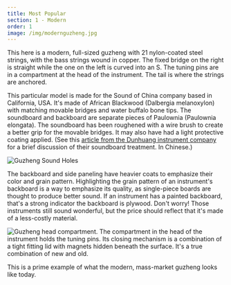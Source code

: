 ```yaml
---
title: Most Popular
section: 1 - Modern
order: 1
image: /img/modernguzheng.jpg
---
```

This here is a modern, full-sized guzheng with 21 nylon-coated steel strings, with the bass strings wound in copper. The fixed bridge on the right is straight while the one on the left is curved into an S. The tuning pins are in a compartment at the head of the instrument. The tail is where the strings are anchored.

This particular model is made for the Sound of China company based in California, USA. It's made of African Blackwood (Dalbergia melanoxylon) with matching movable bridges and water buffalo bone tips. The soundboard and backboard are separate pieces of Paulownia (Paulownia elongata). The soundboard has been roughened with a wire brush to create a better grip for the movable bridges. It may also have had a light protective coating applied. (See this [article from the Dunhuang instrument company](http://www.sh-dunhuang.com/maintain_detail.asp?id=418) for a brief discussion of their soundboard treatment. In Chinese.)

![Guzheng Sound Holes](/img/guzhengsoundholes.jpg)

The backboard and side paneling have heavier coats to emphasize their color and grain pattern. Highlighting the grain pattern of an instrument's backboard is a way to emphasize its quality, as single-piece boards are thought to produce better sound. If an instrument has a painted backboard, that's a strong indicator the backboard is plywood. Don't worry! Those instruments still sound wonderful, but the price should reflect that it's made of a less-costly material.

![Guzheng head compartment.](/img/modernguzhengheadcompartment.jpg)
The compartment in the head of the instrument holds the tuning pins. Its closing mechanism is a combination of a tight fitting lid with magnets hidden beneath the surface. It's a true combination of new and old.

This is a prime example of what the modern, mass-market guzheng looks like today.
